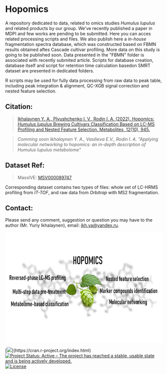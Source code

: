 # Hopomics

A repository dedicated to data, related to omics studies _Humulus lupulus_ and related products by our group. We've recently published a paper in MDPI and few works are pending to be submitted. Here you can acces related processing scripts and files. 
We also publish here a _in-house_ fragmentation spectra database, which was constructed based on FBMN results obtained aftes Cascade cultivar profiling. More data on this study is going to be published soon.
Data presented in the "FBMN" folder is associated with recently submited article. Scripts for database creation, database itself and script for retention time calculation basedon SMRT dataset are presented in dedicated folders.

 R scripts may be used for fully data processing from raw data to peak table, including peak integration & alignment, QC-XGB signal correction and nested feature selection.

## Citation:
> [Ikhalaynen Y. A., Plyushchenko I. V., Rodin I. A. (2022). Hopomics: *Humulus lupulus* Brewing Cultivars Classification Based on LC-MS Profiling and Nested Feature Selection. Metabolites, 12(10), 945.](https://www.mdpi.com/2218-1989/12/10/945)

> _Comming soon Ikhalaynen Y. A., Vasilieva E.V., Rodin I. A. "Applying molecular networking to hopomics: an in-depth description of Humulus lupulus metabolome"_

## Dataset Ref:
> MassIVE: [MSV000089747](https://massive.ucsd.edu/ProteoSAFe/dataset.jsp?accession=MSV000089747)

Corresponding dataset contains two types of files: whole set of LC-HRMS profiling from _IT-TOF_, and raw data from _Orbitrap_ with MS2 fragmentation.

## Contact:
Please send any comment, suggestion or question you may have to the author (Mr. Yuriy Ikhalaynen), email: ikh.ya@yandex.ru.

<img src="graphical_abstract.png" align="center" height="354" width="680"/>

<!-- badges: starts -->
[![](https://img.shields.io/badge/R-%23276DC3.svg?style=flat-square&logo=r&logoColor=white?)](https://cran.r-project.org/index.html)
[![Project Status: Active – The project has reached a stable, usable state and is being actively developed.](https://www.repostatus.org/badges/latest/active.svg)](https://www.repostatus.org/#active)
[![License](https://img.shields.io/badge/license-GPLv3-2186f8.svg?style=flat-square&maxAge=2678400)](https://choosealicense.com/licenses/gpl-3.0/)
<!-- badges: end -->
